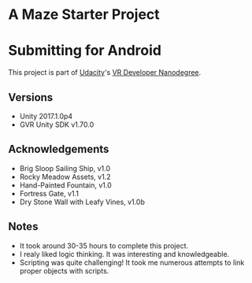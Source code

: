 # A Maze Starter Project
# Submitting for Android

This project is part of [Udacity](https://www.udacity.com "Udacity - Be in demand")'s [VR Developer Nanodegree](https://www.udacity.com/course/vr-developer-nanodegree--nd017).

## Versions
- Unity 2017.1.0p4
- GVR Unity SDK v1.70.0

## Acknowledgements
- Brig Sloop Sailing Ship, v1.0 
- Rocky Meadow Assets, v1.2
- Hand-Painted Fountain, v1.0
- Fortress Gate, v1.1
- Dry Stone Wall with Leafy Vines, v1.0b

## Notes
- It took around 30-35 hours to complete this project.
- I realy liked logic thinking. It was interesting and knowledgeable.
- Scripting was quite challenging! It took me numerous attempts to link proper objects with scripts.


